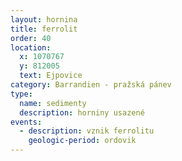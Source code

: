 ```yaml
---
layout: hornina
title: ferrolit
order: 40
location:
  x: 1070767
  y: 812005
  text: Ejpovice
category: Barrandien - pražská pánev
type:
  name: sedimenty
  description: horniny usazené
events:
  - description: vznik ferrolitu
    geologic-period: ordovik
---
```


